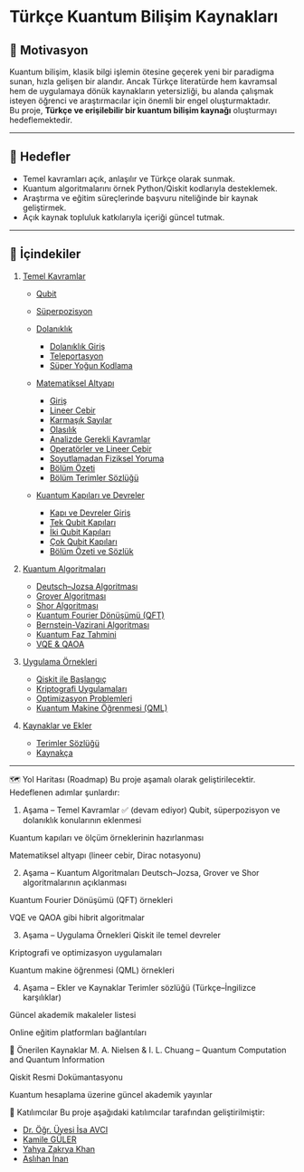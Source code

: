 # Türkçe Kuantum Bilişim Kaynakları

## 🎯 Motivasyon
Kuantum bilişim, klasik bilgi işlemin ötesine geçerek yeni bir paradigma sunan, hızla gelişen bir alandır. Ancak Türkçe literatürde hem kavramsal hem de uygulamaya dönük kaynakların yetersizliği, bu alanda çalışmak isteyen öğrenci ve araştırmacılar için önemli bir engel oluşturmaktadır.  
Bu proje, **Türkçe ve erişilebilir bir kuantum bilişim kaynağı** oluşturmayı hedeflemektedir.

---

## 📌 Hedefler
- Temel kavramları açık, anlaşılır ve Türkçe olarak sunmak.  
- Kuantum algoritmalarını örnek Python/Qiskit kodlarıyla desteklemek.  
- Araştırma ve eğitim süreçlerinde başvuru niteliğinde bir kaynak geliştirmek.  
- Açık kaynak topluluk katkılarıyla içeriği güncel tutmak.  

---

## 📑 İçindekiler

1. [Temel Kavramlar](01-temel-kavramlar/)  
   - [Qubit](01-temel-kavramlar/Qubit.ipynb)
   - [Süperpozisyon](01-temel-kavramlar/Süperpozisyon.ipynb)
   - [Dolanıklık](01-temel-kavramlar/Dolanıklık/)  
     - [Dolanıklık Giriş](01-temel-kavramlar/Dolanıklık/DolanıklıkGiriş.ipynb)  
     - [Teleportasyon](01-temel-kavramlar/Dolanıklık/Teleportasyon.ipynb)  
     - [Süper Yoğun Kodlama](01-temel-kavramlar/Dolanıklık/SüperYoğunKodlama.ipynb)
   - [Matematiksel Altyapı](01-temel-kavramlar/MatematikselAltyapı/)
     - [Giriş](01-temel-kavramlar/MatematikselAltyapı/matematiğeGiriş.ipynb)
     - [Lineer Cebir](01-temel-kavramlar/MatematikselAltyapı/lineerCebir.ipynb)
     - [Karmaşık Sayılar](01-temel-kavramlar/MatematikselAltyapı/karmasıkSayılar.ipynb)
     - [Olasılık](01-temel-kavramlar/MatematikselAltyapı/Olasılık.ipynb)
     - [Analizde Gerekli Kavramlar](01-temel-kavramlar/MatematikselAltyapı/analizGerekliKavramlar.ipynb)
     - [Operatörler ve Lineer Cebir](01-temel-kavramlar/MatematikselAltyapı/operatörlerveLineerCebir.ipynb)
     - [Soyutlamadan Fiziksel Yoruma](01-temel-kavramlar/MatematikselAltyapı/soyutlamadanFizikselYoruma.ipynb)
     - [Bölüm Özeti](01-temel-kavramlar/MatematikselAltyapı/matematikÖzet.ipynb)
     - [Bölüm Terimler Sözlüğü](01-temel-kavramlar/MatematikselAltyapı/matematikselAltyapıSözlük.ipynb)

   - [Kuantum Kapıları ve Devreler](01-temel-kavramlar/KuantumKapılarıveDevreler/)
     - [Kapı ve Devreler Giriş](01-temel-kavramlar/KuantumKapılarıveDevreler/kapıveDevrelerGiriş.ipynb)
     - [Tek Qubit Kapıları](01-temel-kavramlar/KuantumKapılarıveDevreler/tekQubitKapıları.ipynb)
     - [İki Qubit Kapıları](01-temel-kavramlar/KuantumKapılarıveDevreler/ikiQubitliKapılar.ipynb)
     - [Çok Qubit Kapıları](01-temel-kavramlar/KuantumKapılarıveDevreler/cokQubitKapıları.ipynb)
     - [Bölüm Özeti ve Sözlük](01-temel-kavramlar/KuantumKapılarıveDevreler/kapılarÖzetveSözlük.ipynb)

3. [Kuantum Algoritmaları](02-KuantumAlgoritmaları)  
   - [Deutsch–Jozsa Algoritması](02-KuantumAlgoritmaları/DeutschJozsa.ipynb)  
   - [Grover Algoritması](02-KuantumAlgoritmaları/Grover.ipynb)  
   - [Shor Algoritması](02-KuantumAlgoritmaları/Shor.ipynb)  
   - [Kuantum Fourier Dönüşümü (QFT)](02-KuantumAlgoritmaları/KuantumFourierDönüşümü.ipynb.ipynb)  
   - [Bernstein-Vazirani Algoritması](02-KuantumAlgoritmaları/Bernstein-VaziraniAlgoritması.ipynb)
   - [Kuantum Faz Tahmini](02-KuantumAlgoritmaları/QPhaseEstimation.ipynb)
   - [VQE & QAOA](02-KuantumAlgoritmaları/vqe-qaoa.ipynb)

4. [Uygulama Örnekleri](03-uygulamalar/)  
   - [Qiskit ile Başlangıç](03-uygulamalar/qiskit-giris.ipynb)  
   - [Kriptografi Uygulamaları](03-uygulamalar/kriptografi.ipynb)  
   - [Optimizasyon Problemleri](03-uygulamalar/optimizasyon.ipynbd)  
   - [Kuantum Makine Öğrenmesi (QML)](03-uygulamalar/qml.ipynb)  

5. [Kaynaklar ve Ekler](04-kaynaklar/)  
   - [Terimler Sözlüğü](04-kaynaklar/sozluk.ipynb)  
   - [Kaynakça](04-kaynaklar/kaynakça.bib)  

---

🗺️ Yol Haritası (Roadmap)
Bu proje aşamalı olarak geliştirilecektir. Hedeflenen adımlar şunlardır:

1. Aşama – Temel Kavramlar ✅ (devam ediyor)
Qubit, süperpozisyon ve dolanıklık konularının eklenmesi

Kuantum kapıları ve ölçüm örneklerinin hazırlanması

Matematiksel altyapı (lineer cebir, Dirac notasyonu)

2. Aşama – Kuantum Algoritmaları
Deutsch–Jozsa, Grover ve Shor algoritmalarının açıklanması

Kuantum Fourier Dönüşümü (QFT) örnekleri

VQE ve QAOA gibi hibrit algoritmalar

3. Aşama – Uygulama Örnekleri
Qiskit ile temel devreler

Kriptografi ve optimizasyon uygulamaları

Kuantum makine öğrenmesi (QML) örnekleri

4. Aşama – Ekler ve Kaynaklar
Terimler sözlüğü (Türkçe–İngilizce karşılıklar)

Güncel akademik makaleler listesi

Online eğitim platformları bağlantıları


📖 Önerilen Kaynaklar
M. A. Nielsen & I. L. Chuang – Quantum Computation and Quantum Information

Qiskit Resmi Dokümantasyonu

Kuantum hesaplama üzerine güncel akademik yayınlar

👥 Katılımcılar
Bu proje aşağıdaki katılımcılar tarafından geliştirilmiştir:

- [Dr. Öğr. Üyesi İsa AVCI](https://github.com/iavci1981)
- [Kamile GÜLER](https://github.com/KamileGULER)
- [Yahya Zakrya Khan](https://github.com/Yahya3mn)
- [Aslıhan İnan](https://github.com/AslihanINAN)
